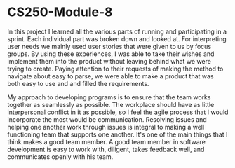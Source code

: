 # CS250-Module-8

In this project I learned all the various parts of running and participating in a sprint. Each individual part was broken down and looked at. For interpreting user needs
we mainly used user stories that were given to us by focus groups. By using these experiences, I was able to take their wishes and implement them into the product
without leaving behind what we were trying to create. Paying attention to their requests of making the method to navigate about easy to parse, we were able to make a
product that was both easy to use and and filled the requirements.

My approach to developing programs is to ensure that the team works together as seamlessly as possible. The workplace should have as little interpersonal conflict in it as
possible, so I feel the agile process that I would incorporate the most would be communication. Resolving issues and helping one another work through issues is integral
to making a well functioning team that supports one another. It's one of the main things that I think makes a good team member. A good team member in software development
is easy to work with, diligent, takes feedback well, and communicates openly with his team.

